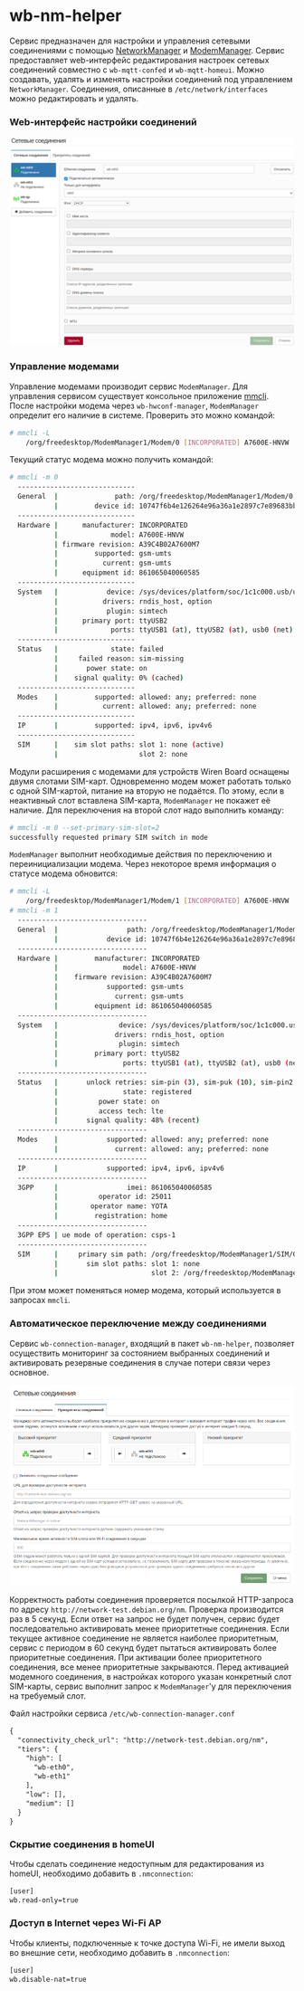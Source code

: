 # wb-nm-helper

Сервис предназначен для настройки и управления сетевыми соединениями с помощью [NetworkManager](https://www.networkmanager.dev/docs/) и [ModemManager](https://modemmanager.org/).
Сервис предоставляет web-интерфейс редактирования настроек сетевых соединений совместно с `wb-mqtt-confed` и `wb-mqtt-homeui`.
Можно создавать, удалять и изменять настройки соединений под управлением `NetworkManager`. Соединения, описанные в `/etc/network/interfaces` можно редактировать и удалять.

### Web-интерфейс настройки соединений

![Интерфейс настройки соединений](doc/web-ui.png)

### Управление модемами

Управление модемами производит сервис `ModemManager`. Для управления сервисом существует консольное приложение [mmcli](https://www.freedesktop.org/software/ModemManager/man/latest/mmcli.1.html).
После настройки модема через `wb-hwconf-manager`, `ModemManager` определит его наличие в системе. Проверить это можно командой:

```bash
# mmcli -L
    /org/freedesktop/ModemManager1/Modem/0 [INCORPORATED] A7600E-HNVW
```

Текущий статус модема можно получить командой:

```bash
# mmcli -m 0
  -----------------------------
  General  |              path: /org/freedesktop/ModemManager1/Modem/0
           |         device id: 10747f6b4e126264e96a36a1e2897c7e89683bb6
  -----------------------------
  Hardware |      manufacturer: INCORPORATED
           |             model: A7600E-HNVW
           | firmware revision: A39C4B02A7600M7
           |         supported: gsm-umts
           |           current: gsm-umts
           |      equipment id: 861065040060585
  -----------------------------
  System   |            device: /sys/devices/platform/soc/1c1c000.usb/usb3/3-1
           |           drivers: rndis_host, option
           |            plugin: simtech
           |      primary port: ttyUSB2
           |             ports: ttyUSB1 (at), ttyUSB2 (at), usb0 (net)
  -----------------------------
  Status   |             state: failed
           |     failed reason: sim-missing
           |       power state: on
           |    signal quality: 0% (cached)
  -----------------------------
  Modes    |         supported: allowed: any; preferred: none
           |           current: allowed: any; preferred: none
  -----------------------------
  IP       |         supported: ipv4, ipv6, ipv4v6
  -----------------------------
  SIM      |    sim slot paths: slot 1: none (active)
           |                    slot 2: none
```

Модули расширения с модемами для устройств Wiren Board оснащены двумя слотами SIM-карт. Одновременно модем может работать только с одной SIM-картой, питание на вторую не подаётся. По этому, если в неактивный слот вставлена SIM-карта, `ModemManager` не покажет её наличие. Для переключения на второй слот надо выполнить команду:

```bash
# mmcli -m 0 --set-primary-sim-slot=2
successfully requested primary SIM switch in mode
```

`ModemManager` выполнит необходимые действия по переключению и переинициализации модема. Через некоторое время информация о статусе модема обновится:

```bash
# mmcli -L
    /org/freedesktop/ModemManager1/Modem/1 [INCORPORATED] A7600E-HNVW
# mmcli -m 1
  --------------------------------
  General  |                 path: /org/freedesktop/ModemManager1/Modem/1
           |            device id: 10747f6b4e126264e96a36a1e2897c7e89683bb6
  --------------------------------
  Hardware |         manufacturer: INCORPORATED
           |                model: A7600E-HNVW
           |    firmware revision: A39C4B02A7600M7
           |            supported: gsm-umts
           |              current: gsm-umts
           |         equipment id: 861065040060585
  --------------------------------
  System   |               device: /sys/devices/platform/soc/1c1c000.usb/usb3/3-1
           |              drivers: rndis_host, option
           |               plugin: simtech
           |         primary port: ttyUSB2
           |                ports: ttyUSB1 (at), ttyUSB2 (at), usb0 (net)
  --------------------------------
  Status   |       unlock retries: sim-pin (3), sim-puk (10), sim-pin2 (3), sim-puk2 (10)
           |                state: registered
           |          power state: on
           |          access tech: lte
           |       signal quality: 48% (recent)
  --------------------------------
  Modes    |            supported: allowed: any; preferred: none
           |              current: allowed: any; preferred: none
  --------------------------------
  IP       |            supported: ipv4, ipv6, ipv4v6
  --------------------------------
  3GPP     |                 imei: 861065040060585
           |          operator id: 25011
           |        operator name: YOTA
           |         registration: home
  --------------------------------
  3GPP EPS | ue mode of operation: csps-1
  --------------------------------
  SIM      |     primary sim path: /org/freedesktop/ModemManager1/SIM/0
           |       sim slot paths: slot 1: none
           |                       slot 2: /org/freedesktop/ModemManager1/SIM/0 (active)
```

При этом может поменяться номер модема, который используется в запросах `mmcli`.

### Автоматическое переключение между соединениями

Сервис `wb-connection-manager`, входящий в пакет `wb-nm-helper`, позволяет осуществить мониторинг за состоянием выбранных соединений и активировать резервные соединения в случае потери связи через основное.

![Интерфейс настройки переключения соединений](doc/wb-connection-manager.png)

Корректность работы соединения проверяется посылкой HTTP-запроса по адресу `http://network-test.debian.org/nm`. Проверка производится раз в 5 секунд. Если ответ на запрос не будет получен, сервис будет последовательно активировать менее приоритетные соединения.
Если текущее активное соединение не является наиболее приоритетным, сервис с периодом в 60 секунд будет пытаться активировать более приоритетные соединения. При активации более приоритетного соединения, все менее приоритетные закрываются.
Перед активацией модемного соединения, в настройках которого указан конкретный слот SIM-карты, сервис выполнит запрос к `ModemManager`'у для переключения на требуемый слот.

Файл настройки сервиса `/etc/wb-connection-manager.conf`

```jsonc
{
  "connectivity_check_url": "http://network-test.debian.org/nm",
  "tiers": {
    "high": [
      "wb-eth0",
      "wb-eth1"
    ],
    "low": [],
    "medium": []
  }
}
```

### Скрытие соединения в homeUI

Чтобы сделать соединение недоступным для редактирования из homeUI, необходимо добавить в `.nmconnection`:
```
[user]
wb.read-only=true
```

### Доступ в Internet через Wi-Fi AP

Чтобы клиенты, подключенные к точке доступа Wi-Fi, не имели выход во внешние сети, необходимо добавить в `.nmconnection`:
```
[user]
wb.disable-nat=true
```
